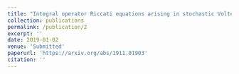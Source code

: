 ```yaml
---
title: "Integral operator Riccati equations arising in stochastic Volterra control problems"
collection: publications
permalink: /publication/2
excerpt: ''
date: 2019-01-02
venue: 'Submitted'
paperurl: 'https://arxiv.org/abs/1911.01903'
citation: ''
---
```

